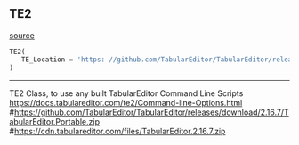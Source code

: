 #


## TE2
[source](https://github.com/Curts0/PyTabular\blob\master\pytabular/pytabular.py\#L407)
```python 
TE2(
   TE_Location = 'https: //github.com/TabularEditor/TabularEditor/releases/download/2.16.7/TabularEditor.Portable.zip'
)
```


---
TE2 Class, to use any built TabularEditor Command Line Scripts
https://docs.tabulareditor.com/te2/Command-line-Options.html
#https://github.com/TabularEditor/TabularEditor/releases/download/2.16.7/TabularEditor.Portable.zip
#https://cdn.tabulareditor.com/files/TabularEditor.2.16.7.zip

